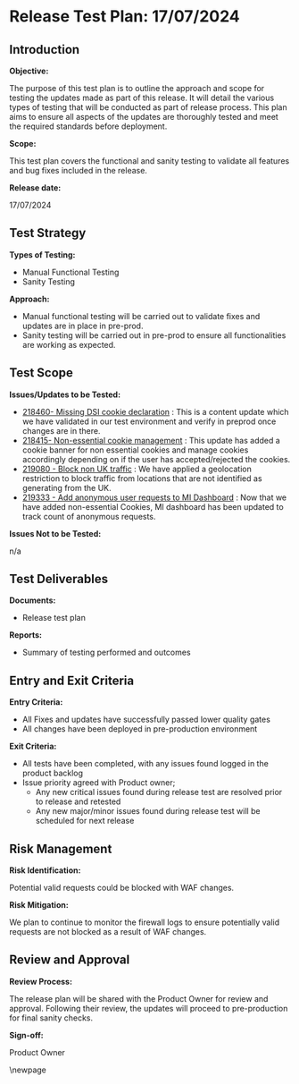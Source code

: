 ﻿# Release Test Plan: 17/07/2024

## Introduction

**Objective:**

The purpose of this test plan is to outline the approach and scope for testing the updates made as part of this release. It will detail the various types of testing that will be conducted as part of release process.  This plan aims to ensure all aspects of the updates are thoroughly tested and meet the required standards before deployment.

**Scope:**

This test plan covers the functional and sanity testing to validate all features and bug fixes included in the release.

**Release date:**

17/07/2024

## Test Strategy

**Types of Testing:**

- Manual Functional Testing
- Sanity Testing

**Approach:**

- Manual functional testing will be carried out to validate fixes and updates are in place in pre-prod.
- Sanity testing will be carried out in pre-prod to ensure all functionalities are working as expected.

## Test Scope

**Issues/Updates to be Tested:**

- [218460- Missing DSI cookie declaration](https://dfe-ssp.visualstudio.com/s198-DfE-Benchmarking-service/_workitems/edit/218460) : This is a content update which we have validated in our test environment and verify in preprod once changes are in there.
- [218415- Non-essential cookie management](https://dfe-ssp.visualstudio.com/s198-DfE-Benchmarking-service/_workitems/edit/218415) : This update has added a cookie banner for non essential cookies and manage cookies accordingly depending on if the user has accepted/rejected the cookies.
- [219080 - Block non UK traffic](https://dfe-ssp.visualstudio.com/s198-DfE-Benchmarking-service/_workitems/edit/219080) : We have applied a geolocation restriction to block traffic from locations that are not identified as generating from the UK.
- [219333 - Add anonymous user requests to MI Dashboard](https://dfe-ssp.visualstudio.com/s198-DfE-Benchmarking-service/_workitems/edit/219333) : Now that we have added non-essential Cookies, MI dashboard has been updated to track count of anonymous requests.

**Issues Not to be Tested:**

n/a

## Test Deliverables

**Documents:**

- Release test plan

**Reports:**

- Summary of testing performed and outcomes

## Entry and Exit Criteria

**Entry Criteria:**

- All Fixes and updates have successfully passed lower quality gates
- All changes have been deployed in pre-production environment

**Exit Criteria:**

- All tests have been completed, with any issues found logged in the product backlog
- Issue priority agreed with Product owner;
  - Any new critical issues found during release test are resolved prior to release and retested
  - Any new major/minor issues found during release test will be scheduled for next release

## Risk Management

**Risk Identification:**

Potential valid requests could be blocked with WAF changes.

**Risk Mitigation:**

We plan to continue to monitor the firewall logs to ensure potentially valid requests are not blocked as a result of WAF changes.

## Review and Approval

**Review Process:**

The release plan will be shared with the Product Owner for review and approval. Following their review, the updates will proceed to pre-production for final sanity checks.

**Sign-off:**

Product Owner

<!-- Leave the rest of this page blank -->
\newpage
